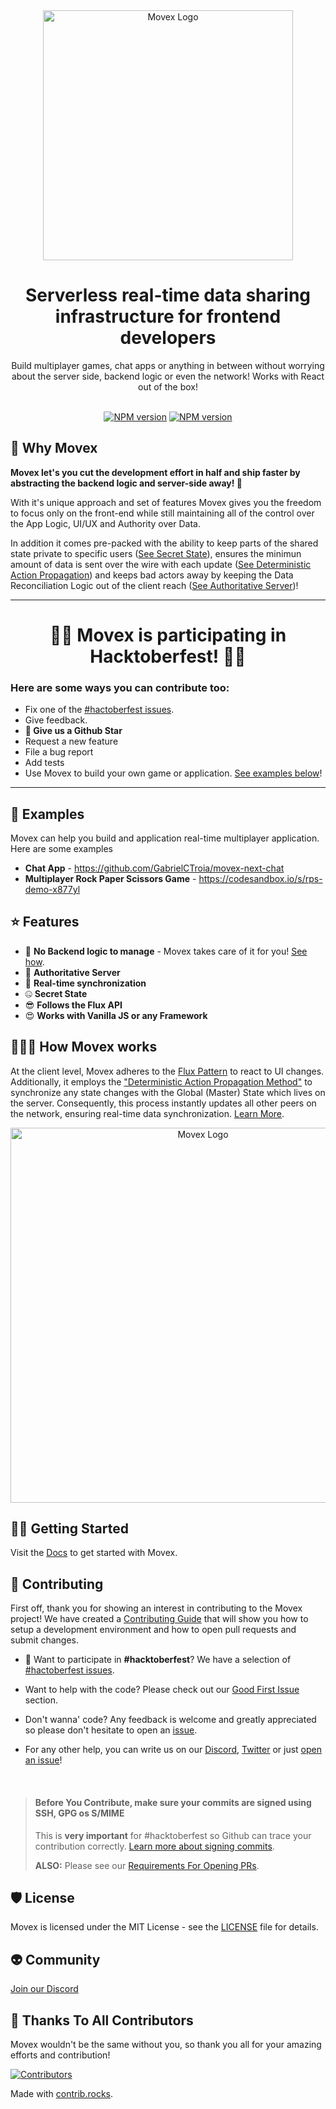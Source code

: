 <div align="center">
<picture width="400">
  <source media="(prefers-color-scheme: dark)" srcset="https://user-images.githubusercontent.com/2099521/242976573-84d1ea96-1859-43a7-ac0c-d2f1e0f1b882.png" width="400">
  <img alt="Movex Logo" src="https://user-images.githubusercontent.com/2099521/242976534-60d063cd-3283-45e3-aac5-bd8ed0eb8946.png" width="400">
</picture>
</div>

<div align="center">
  <h1>Serverless real-time data sharing infrastructure for frontend developers</h1>
  Build multiplayer games, chat apps or anything in between without worrying about the server side, backend logic or even the network! Works with React out of the box!
</div>

<br/>
<div align="center">

[![NPM version][npm-image]][npm-url]
[![NPM version][license-image]][license-url]

[npm-url]: https://npmjs.org/package/movex
[npm-image]: https://img.shields.io/badge/dynamic/json?color=orange&label=movex&query=version&url=https%3A%2F%2Fraw.githubusercontent.com%2Fmovesthatmatter%2Fmovex%2Fmain%2Flibs%2Fmovex%2Fpackage.json
[license-image]: https://img.shields.io/badge/license-MIT-green
[license-url]: https://github.com/movesthatmatter/movex/blob/main/LICENSE

</div>

## 🧐 Why Movex

__Movex let's you cut the development effort in half and ship faster by abstracting the backend logic and server-side away! 🎉__

With it's unique approach and set of features Movex gives you the freedom to focus only on the front-end while still maintaining all of the control over the App Logic, UI/UX and Authority over Data.

In addition it comes pre-packed with the ability to keep parts of the shared state private to specific users ([See Secret State](https://www.movex.dev/docs/features/secret_state)), ensures the minimun amount of data is sent over the wire with each update ([See Deterministic Action Propagation](https://www.movex.dev/docs/features/functional)) and keeps bad actors away by keeping the Data Reconciliation Logic out of the client reach ([See Authoritative Server](https://www.movex.dev/docs/features/server_authoritative))!


---
<div align="center">
<h1>🎉🚀 Movex is participating in Hacktoberfest! 🥳😍</h1> 
</div>

### Here are some ways you can contribute too:
- Fix one of the [#hactoberfest issues](https://github.com/movesthatmatter/movex/issues?q=is%3Aissue+is%3Aopen+label%3Ahacktoberfest).
- Give feedback.
- **🙏 Give us a Github Star**
- Request a new feature
- File a bug report
- Add tests
- Use Movex to build your own game or application. [See examples below](#-examples)!

---

## 🚀 Examples

Movex can help you build and application real-time multiplayer application. Here are some examples

- **Chat App** - https://github.com/GabrielCTroia/movex-next-chat
- **Multiplayer Rock Paper Scissors Game** - https://codesandbox.io/s/rps-demo-x877yl

## ⭐️ Features
- 🤯 __No Backend logic to manage__ - Movex takes care of it for you! [See how](https://www.movex.dev/docs/features/frontend_only).
- 👑 __Authoritative Server__
- 🤩 __Real-time synchronization__
- 🤐 __Secret State__
- 😎 __Follows the Flux API__
- 😍 __Works with Vanilla JS or any Framework__

## 🧙🏽‍♂️ How Movex works

At the client level, Movex adheres to the [Flux Pattern](https://medium.com/weekly-webtips/flux-pattern-architecture-in-react-35d0b55313f6) to react to UI changes. Additionally, it employs the ["Deterministic Action Propagation Method"](https://www.movex.dev/docs/features/functional#determinstic-action-propagation) to synchronize any state changes with the Global (Master) State which lives on the server. Consequently, this process instantly updates all other peers on the network, ensuring real-time data synchronization. [Learn More](https://www.movex.dev/docs/how).

<div align="center">
<picture width="600">
  <source media="(prefers-color-scheme: dark)" srcset="https://github.com/movesthatmatter/movex/assets/2099521/6d0f8707-b5b3-49f8-aea9-e7f47d70f18f" width="600">
  <img alt="Movex Logo" src="https://github.com/movesthatmatter/movex/assets/2099521/944a5c70-f6cf-42d3-a8b9-0b526099ca1e" width="600">
</picture>
</div>

## 👩‍💻 Getting Started

Visit the [Docs](https://www.movex.dev/docs/overview/get_started) to get started with Movex.

## 🙏 Contributing

First off, thank you for showing an interest in contributing to the Movex project! We have created a [Contributing Guide](https://github.com/movesthatmatter/movex/blob/main/CONTRIBUTING.md) that will show you how to setup a development environment and how to open pull requests and submit changes.

- 🚀 Want to participate in **#hacktoberfest**?
We have a selection of [#hactoberfest issues](https://github.com/movesthatmatter/movex/issues?q=is%3Aissue+is%3Aopen+label%3Ahacktoberfest).

- Want to help with the code?
Please check out our [Good First Issue](https://github.com/movesthatmatter/movex/issues?q=is%3Aissue+is%3Aopen+label%3A%22good+first+issue%22) section.

- Don't wanna' code?
Any feedback is welcome and greatly appreciated so please don't hesitate to open an [issue](https://github.com/movesthatmatter/movex/issues).

- For any other help, you can write us on our [Discord](https://discord.gg/N8k447EmBh), [Twitter](https://twitter.com/gctroia) or just [open an issue](https://github.com/movesthatmatter/movex/issues)!

<br/>

> #### Before You Contribute, make sure your commits are signed using SSH, GPG os S/MIME
> This is **very important** for #hacktoberfest so Github can trace your contribution correctly.
> [Learn more about signing commits](https://docs.github.com/en/authentication/managing-commit-signature-verification/about-commit-signature-verification).
>
> **ALSO:** Please see our [Requirements For Opening PRs](https://github.com/movesthatmatter/movex/blob/main/CONTRIBUTING.md#opening-pull-request-requirements).

## 🛡️ License

Movex is licensed under the MIT License - see the [LICENSE](https://github.com/movesthatmatter/movex/blob/main/LICENSE) file for details.

## 👽 Community

[Join our Discord](https://discord.gg/N8k447EmBh)

## 🥷 Thanks To All Contributors

Movex wouldn't be the same without you, so thank you all for your amazing efforts and contribution! 

<a href="https://github.com/movesthatmatter/movex/graphs/contributors">
  <img src="https://contrib.rocks/image?repo=movesthatmatter/movex" alt="Contributors" />
</a>

Made with [contrib.rocks](https://contrib.rocks).
